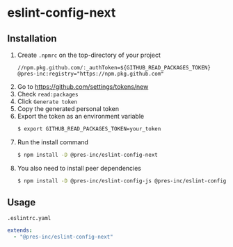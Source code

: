 # eslint-config-next

## Installation

1. Create `.npmrc` on the top-directory of your project
   ```
   //npm.pkg.github.com/:_authToken=${GITHUB_READ_PACKAGES_TOKEN}
   @pres-inc:registry="https://npm.pkg.github.com"
   ```
2. Go to https://github.com/settings/tokens/new
3. Check `read:packages`
4. Click `Generate token`
5. Copy the generated personal token
6. Export the token as an environment variable
   ```bash
   $ export GITHUB_READ_PACKAGES_TOKEN=your_token
   ```
8. Run the install command
   ```bash
   $ npm install -D @pres-inc/eslint-config-next
   ```
9. You also need to install peer dependencies
   ```bash
   $ npm install -D @pres-inc/eslint-config-js @pres-inc/eslint-config-react @pres-inc/eslint-config-typescript eslint eslint-config-next
   ```

## Usage

`.eslintrc.yaml`

```yaml
extends:
  - "@pres-inc/eslint-config-next"
```
